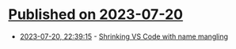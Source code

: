 # [Published on 2023-07-20](index.md)

* [2023-07-20, 22:39:15](https://lobste.rs/s/ic3ajh/shrinking_vs_code_with_name_mangling) - [Shrinking VS Code with name mangling](https://code.visualstudio.com/blogs/2023/07/20/mangling-vscode)
